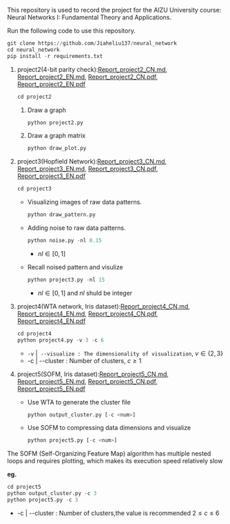 This repository is used to record the project for the AIZU University course: Neural Networks I: Fundamental Theory and Applications.

Run the following code to use this repository.

```python
git clone https://github.com/Jiaheliu137/neural_network
cd neural_network
pip install -r requirements.txt
```

1. project2(4-bit parity check):[Report_project2_CN.md](./project2/Report_project2_CN.md),  [Report_project2_EN.md](./project2/Report_project2_EN.md), [Report_project2_CN.pdf](./project2/Report_project2_CN.pdf),   [Report_project2_EN.pdf](./project2/Report_project2_EN.pdf)

   ```python
   cd project2
   ```

   

   1. Draw a graph

      ```python
      python project2.py
      ```

   2. Draw a graph matrix

      ```python
      python draw_plot.py
      ```

      

1. project3(Hopfield Network):[Report_project3_CN.md](./project3/Report_project3_CN.md),  [Report_project3_EN.md](./project3/Report_project3_EN.md), [Report_project3_CN.pdf](./project3/Report_project3_CN.pdf),   [Report_project3_EN.pdf](./project3/Report_project3_EN.pdf)

   ```python
   cd project3
   ```

   

   - Visualizing images of raw data patterns.
     ```python
     python draw_pattern.py
     ```

   - Adding noise to raw data patterns.
     ```python
     python noise.py -nl 0.15
     ```

     - $nl \in [0, 1]$

   - Recall noised pattern and visulize

     ```python
     python project3.py -nl 15
     ```

     - $nl \in [0, 1]$ and $nl$ shuld be integer

2. project4(WTA network, Iris dataset):[Report_project4_CN.md](./project4/Report_project4_CN.md),  [Report_project4_EN.md](./project4/Report_project4_EN.md), [Report_project4_CN.pdf](./project4/Report_project4_CN.pdf),   [Report_project4_EN.pdf](./project4/Report_project4_EN.pdf)

   ```python
   cd project4
   python project4.py -v 3 -c 6
   ```

   - `-v` |` --visualize : The dimensionality of visualization`, $v \in \{2, 3\}$
   - -c | --cluster : Number of clusters, $c \geq 1$

4. project5(SOFM, Iris dataset):[Report_project5_CN.md](./project5/Report_project5_CN.md),  [Report_project5_EN.md](./project5/Report_project5_EN.md), [Report_project5_CN.pdf](./project5/Report_project5_CN.pdf),   [Report_project5_EN.pdf](./project5/Report_project5_EN.pdf)

   - Use WTA to generate the cluster file
     ```python
     python output_cluster.py [-c <num>]
     ```

   - Use SOFM to compressing data dimensions and visualize				
     ```python
     python project5.py [-c <num>]
     ```

The SOFM (Self-Organizing Feature Map) algorithm has multiple nested loops and requires plotting, which makes its execution speed relatively slow

**eg.**

```python
cd project5
python output_cluster.py -c 3
python project5.py -c 3
```

- -c | --cluster : Number of clusters,the value is recommended $2 \leq c \leq 6$









​					
